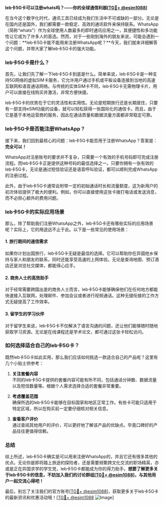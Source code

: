 **leb卡5G卡可以注册whats吗？——你的全球通信利器[[TG💪+ @esim1088](https://t.me/s/esim1088)]**

在当今这个数字化时代，通讯工具已经成为我们生活中不可或缺的一部分。无论是在国内还是国外，我们都需要一款稳定、高效的通讯软件来保持联系。WhatsApp（简称“whats”）作为全球使用人数最多的即时通讯应用之一，其便捷性和多功能性让它成为了许多人的首选。然而，对于一些刚到海外的朋友来说，可能会遇到一个问题：**leb卡5G卡能不能用来注册WhatsApp呢？**今天，我们就来详细解答这个问题，并带大家了解leb卡5G卡的强大功能。

### leb卡5G卡是什么？

首先，让我们先了解一下leb卡5G卡到底是什么。简单来说，leb卡5G卡是一种支持5G网络的虚拟SIM卡服务，它允许用户通过手机或平板设备连接到当地的高速互联网和语音通话网络。与传统的实体SIM卡不同，leb卡5G卡无需物理卡片，用户可以直接在线购买并激活，非常方便快捷。

leb卡5G卡的优势在于它的灵活性和实用性。无论是短期旅行还是长期居住，只要有一部支持eSIM功能的设备，就可以轻松获得一张国际化的通信卡。而且，由于它是基于本地运营商的服务，因此在通话质量和数据流量方面都非常稳定可靠。

### leb卡5G卡是否能注册WhatsApp？

接下来，我们回到最核心的问题：leb卡5G卡能否用于注册WhatsApp？答案是：**完全可以！**

WhatsApp对注册账号的要求并不复杂，只需要一个有效的手机号码即可完成注册流程。而leb卡5G卡正是提供这种号码的最佳选择之一。只要你拥有一张有效的leb卡5G卡，无论是通过短信验证还是语音呼叫验证，都可以顺利完成WhatsApp的注册过程。

此外，由于leb卡5G卡通常会附带一定的初始通话时长和流量额度，这为新用户的初次体验提供了极大的便利。例如，你可以直接使用这张卡拨打电话或发送消息，而不必担心额外的费用问题。

### leb卡5G卡的实际应用场景

那么，除了帮助我们注册WhatsApp之外，leb卡5G卡还有哪些实际的应用场景呢？实际上，它的用途远不止于此。以下是一些常见的使用场景：

#### 1. **旅行期间的通信需求**
如果你计划出国旅行，leb卡5G卡无疑是最佳的选择。它可以帮助你在异国他乡保持与家人和朋友的联系，同时还能享受高速的上网体验。无论是查询地图、预订酒店还是浏览社交媒体，都能得心应手。

#### 2. **商务人士的高效助手**
对于经常需要跨国出差的商务人士而言，leb卡5G卡能够确保他们在任何地方都能快速接入互联网，处理邮件、参加会议或者进行视频通话。这种无缝衔接的工作方式无疑提高了工作效率。

#### 3. **留学生的学习伙伴**
对于留学生来说，leb卡5G卡不仅解决了语言沟通的问题，还让他们能够随时随地获取学习资源。无论是在线课程还是学术论文，都可通过这张卡轻松访问。

### 如何选择适合自己的leb卡5G卡？

既然leb卡5G卡如此实用，那么我们应该如何挑选一款适合自己的产品呢？这里有几个小贴士供参考：

1. **关注套餐内容**  
   不同的leb卡5G卡提供的套餐内容可能有所不同，包括通话分钟数、数据流量以及短信数量等。根据个人需求选择合适的套餐非常重要。

2. **考虑覆盖范围**  
   确保所选的leb卡5G卡能够在目标国家和地区正常工作。有些卡可能只适用于特定区域，所以在购买前一定要仔细核对相关信息。

3. **查看客户评价**  
   通过查阅其他用户的评价，可以更好地了解该产品的优缺点。毕竟口碑好的产品往往更值得信赖。

### 总结

综上所述，leb卡5G卡确实是可以用来注册WhatsApp的，并且它还有很多其他的优点。无论你是即将踏上旅途的探险者，还是需要频繁跨文化交流的职场精英，亦或是正在异国求学的学生党，leb卡5G卡都能成为你的得力助手。**想要了解更多关于leb卡5G卡的信息，不妨加入我们的讨论群组[[TG💪+ @esim1088](https://t.me/s/esim1088)]，与其他用户一起交流心得吧！**

最后，别忘了关注我们的官方账号[[TG💪+ @esim1088](https://t.me/s/esim1088)]，获取更多关于leb卡5G卡的最新资讯和优惠活动哦！[[TG💪+ @esim1088](https://t.me/s/esim1088) ![Image](https://i.postimg.cc/4NQfJmqS/Snipaste-2025-05-13-00-14-12.png)]